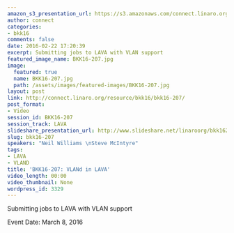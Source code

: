 ```yaml
---
amazon_s3_presentation_url: https://s3.amazonaws.com/connect.linaro.org/bkk16/Presentations/Tuesday/BKK16-207.pdf
author: connect
categories:
- bkk16
comments: false
date: 2016-02-22 17:20:39
excerpt: Submitting jobs to LAVA with VLAN support
featured_image_name: BKK16-207.jpg
image:
  featured: true
  name: BKK16-207.jpg
  path: /assets/images/featured-images/BKK16-207.jpg
layout: post
link: http://connect.linaro.org/resource/bkk16/bkk16-207/
post_format:
- Video
session_id: BKK16-207
session_track: LAVA
slideshare_presentation_url: http://www.slideshare.net/linaroorg/bkk16207-vland-in-lava
slug: bkk16-207
speakers: "Neil Williams \nSteve McIntyre"
tags:
- LAVA
- VLAND
title: 'BKK16-207: VLANd in LAVA'
video_length: 00:00
video_thumbnail: None
wordpress_id: 3329
---
```


Submitting jobs to LAVA with VLAN support

Event Date: March 8, 2016